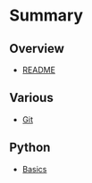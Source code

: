 # Summary

## Overview

* [README](README.md)

## Various

* [Git](git.md)

## Python
* [Basics](python_basics.md)